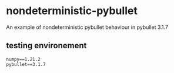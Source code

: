 # nondeterministic-pybullet

An example of nondeterministic pybullet behaviour in pybullet 3.1.7

## testing environement

```
numpy==1.21.2
pybullet==3.1.7
```
